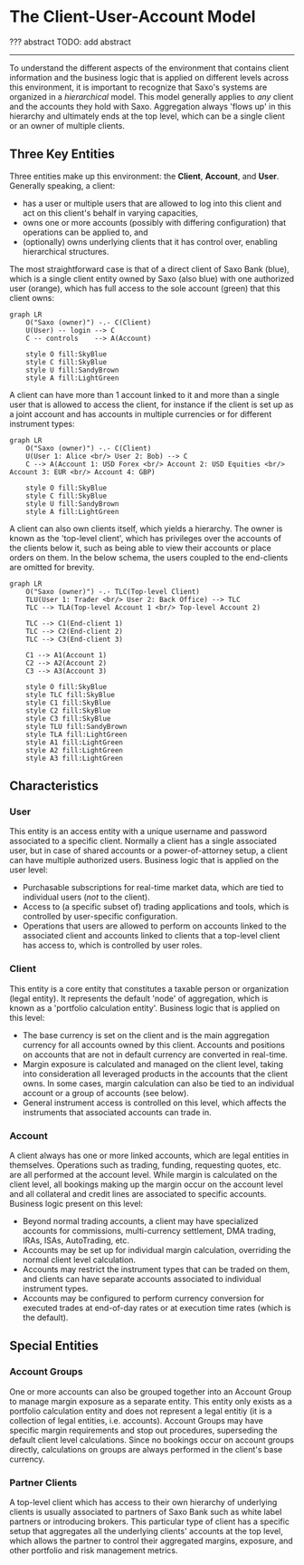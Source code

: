 # The Client-User-Account Model

??? abstract
    TODO: add abstract

---

To understand the different aspects of the environment that contains client information and the business logic that is applied on different levels across this environment, it is important to recognize that Saxo's systems are organized in a *hierarchical* model. This model generally applies to *any* client and the accounts they hold with Saxo. Aggregation always 'flows up' in this hierarchy and ultimately ends at the top level, which can be a single client or an owner of multiple clients.

## Three Key Entities

Three entities make up this environment: the **Client**, **Account**, and **User**. Generally speaking, a client:

- has a user or multiple users that are allowed to log into this client and act on this client's behalf in varying capacities,
- owns one or more accounts (possibly with differing configuration) that operations can be applied to, and
- (optionally) owns underlying clients that it has control over, enabling hierarchical structures.

The most straightforward case is that of a direct client of Saxo Bank (blue), which is a single client entity owned by Saxo (also blue) with one authorized user (orange), which has full access to the sole account (green) that this client owns:

```mermaid
graph LR
    O("Saxo (owner)") -.- C(Client)
    U(User) -- login --> C
    C -- controls    --> A(Account)

    style O fill:SkyBlue
    style C fill:SkyBlue
    style U fill:SandyBrown
    style A fill:LightGreen
```

A client can have more than 1 account linked to it and more than a single user that is allowed to access the client, for instance if the client is set up as a joint account and has accounts in multiple currencies or for different instrument types:

```mermaid
graph LR
    O("Saxo (owner)") -.- C(Client)
    U(User 1: Alice <br/> User 2: Bob) --> C
    C --> A(Account 1: USD Forex <br/> Account 2: USD Equities <br/> Account 3: EUR <br/> Account 4: GBP)

    style O fill:SkyBlue
    style C fill:SkyBlue
    style U fill:SandyBrown
    style A fill:LightGreen
```

A client can also own clients itself, which yields a hierarchy. The owner is known as the 'top-level client', which has privileges over the accounts of the clients below it, such as being able to view their accounts or place orders on them. In the below schema, the users coupled to the end-clients are omitted for brevity.

```mermaid
graph LR
    O("Saxo (owner)") -.- TLC(Top-level Client)
    TLU(User 1: Trader <br/> User 2: Back Office) --> TLC
    TLC --> TLA(Top-level Account 1 <br/> Top-level Account 2)

    TLC --> C1(End-client 1)
    TLC --> C2(End-client 2)
    TLC --> C3(End-client 3)

    C1 --> A1(Account 1)
    C2 --> A2(Account 2)
    C3 --> A3(Account 3)

    style O fill:SkyBlue
    style TLC fill:SkyBlue
    style C1 fill:SkyBlue
    style C2 fill:SkyBlue
    style C3 fill:SkyBlue
    style TLU fill:SandyBrown
    style TLA fill:LightGreen
    style A1 fill:LightGreen
    style A2 fill:LightGreen
    style A3 fill:LightGreen
```

## Characteristics

### User

This entity is an access entity with a unique username and password associated to a specific client. Normally a client has a single associated user, but in case of shared accounts or a power-of-attorney setup, a client can have multiple authorized users. Business logic that is applied on the user level:

- Purchasable subscriptions for real-time market data, which are tied to individual users (*not* to the client).
- Access to (a specific subset of) trading applications and tools, which is controlled by user-specific configuration.
- Operations that users are allowed to perform on accounts linked to the associated client and accounts linked to clients that a top-level client has access to, which is controlled by user roles.

### Client

This entity is a core entity that constitutes a taxable person or organization (legal entity). It represents the default 'node' of aggregation, which is known as a 'portfolio calculation entity'. Business logic that is applied on this level:

- The base currency is set on the client and is the main aggregation currency for all accounts owned by this client. Accounts and positions on accounts that are not in default currency are converted in real-time.
- Margin exposure is calculated and managed on the client level, taking into consideration all leveraged products in the accounts that the client owns. In some cases, margin calculation can also be tied to an individual account or a group of accounts (see below).
- General instrument access is controlled on this level, which affects the instruments that associated accounts can trade in.

### Account

A client always has one or more linked accounts, which are legal entities in themselves. Operations such as trading, funding, requesting quotes, etc. are all performed at the account level. While margin is calculated on the client level, all bookings making up the margin occur on the account level and all collateral and credit lines are associated to specific accounts. Business logic present on this level:

- Beyond normal trading accounts, a client may have specialized accounts for commissions, multi-currency settlement, DMA trading, IRAs, ISAs, AutoTrading, etc.
- Accounts may be set up for individual margin calculation, overriding the normal client level calculation.
- Accounts may restrict the instrument types that can be traded on them, and clients can have separate accounts associated to individual instrument types.
- Accounts may be configured to perform currency conversion for executed trades at end-of-day rates or at execution time rates (which is the default).

## Special Entities

### Account Groups

One or more accounts can also be grouped together into an Account Group to manage margin exposure as a separate entity. This entity only exists as a portfolio calculation entity and does not represent a legal entitiy (it is a collection of legal entities, i.e. accounts). Account Groups may have specific margin requirements and stop out procedures, superseding the default client level calculations. Since no bookings occur on account groups directly, calculations on groups are always performed in the client's base currency.

### Partner Clients

A top-level client which has access to their own hierarchy of underlying clients is usually associated to partners of Saxo Bank such as white label partners or introducing brokers. This particular type of client has a specific setup that aggregates all the underlying clients' accounts at the top level, which allows the partner to control their aggregated margins, exposure, and other portfolio and risk management metrics.